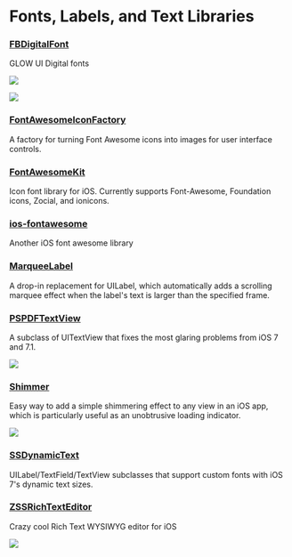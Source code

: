 # Fonts, Labels, and Text Libraries

### [FBDigitalFont](https://github.com/lyokato/FBDigitalFont)
GLOW UI Digital fonts

![](https://camo.githubusercontent.com/ad4d4ebe78474bb9d8d8d1abf9c5a10e8113a102/687474703a2f2f7374617469632e73717561726573706163652e636f6d2f7374617469632f3531633263353339653462303332616164373035306632652f742f3532393430356465653462303036643930363131663831622f313338353433323534333335342f666f6e74735f6970686f6e652e706e673f666f726d61743d37353077)

![](https://camo.githubusercontent.com/03df3ab5e9134b5a19e286ad3b705e5050a7cb74/687474703a2f2f7374617469632e73717561726573706163652e636f6d2f7374617469632f3531633263353339653462303332616164373035306632652f742f3532383063373262653462303565626235386333323537392f313338343137313330383839312f53637265656e73352e706e673f666f726d61743d3135303077)

### [FontAwesomeIconFactory](https://github.com/nschum/FontAwesomeIconFactory)
A factory for turning Font Awesome icons into images for user interface controls.

### [FontAwesomeKit](https://github.com/PrideChung/FontAwesomeKit)
Icon font library for iOS. Currently supports Font-Awesome, Foundation icons, Zocial, and ionicons.

### [ios-fontawesome](https://github.com/alexdrone/ios-fontawesome)
Another iOS font awesome library

### [MarqueeLabel](https://github.com/cbpowell/MarqueeLabel)
A drop-in replacement for UILabel, which automatically adds a scrolling marquee effect when the label's text is larger than the specified frame.

### [PSPDFTextView](https://github.com/steipete/PSPDFTextView)
A subclass of UITextView that fixes the most glaring problems from iOS 7 and 7.1.

![](https://raw.githubusercontent.com/steipete/PSPDFTextView/master/Example/fixed.gif)

### [Shimmer](https://github.com/facebook/Shimmer)
Easy way to add a simple shimmering effect to any view in an iOS app, which is particularly useful as an unobtrusive loading indicator.

![](https://raw.githubusercontent.com/facebook/Shimmer/master/shimmer.gif)

### [SSDynamicText](https://github.com/splinesoft/SSDynamicText)
UILabel/TextField/TextView subclasses that support custom fonts with iOS 7's dynamic text sizes.

### [ZSSRichTextEditor](https://github.com/nnhubbard/ZSSRichTextEditor)

Crazy cool Rich Text WYSIWYG editor for iOS

![](https://camo.githubusercontent.com/2bcf02776f39cae560c57793adbd5eaf4fff9223/687474703a2f2f662e636c2e6c792f6974656d732f304c3363304e337531343251325330763159306f2f64656d6f312e676966)
